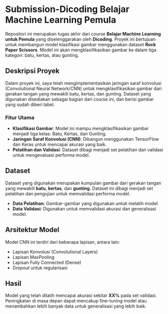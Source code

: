 # Submission-Dicoding Belajar Machine Learning Pemula

Repositori ini merupakan tugas akhir dari course **Belajar Machine Learning untuk Pemula** yang diselenggarakan oleh **Dicoding**. Proyek ini bertujuan untuk membangun model klasifikasi gambar menggunakan dataset **Rock Paper Scissors**. Model ini akan mengklasifikasikan gambar ke dalam tiga kategori: batu, kertas, atau gunting.

## Deskripsi Proyek

Dalam proyek ini, saya telah mengimplementasikan jaringan saraf konvolusi (Convolutional Neural Network/CNN) untuk mengklasifikasikan gambar dari gerakan tangan yang mewakili batu, kertas, dan gunting. Dataset yang digunakan disediakan sebagai bagian dari course ini, dan berisi gambar yang sudah diberi label.

### Fitur Utama
- **Klasifikasi Gambar**: Model ini mampu mengklasifikasikan gambar menjadi tiga kelas: Batu, Kertas, dan Gunting.
- **Jaringan Saraf Konvolusi (CNN)**: Dibangun menggunakan TensorFlow dan Keras untuk mencapai akurasi yang baik.
- **Pelatihan dan Validasi**: Dataset dibagi menjadi set pelatihan dan validasi untuk mengevaluasi performa model.

## Dataset
Dataset yang digunakan merupakan kumpulan gambar dari gerakan tangan yang mewakili **batu**, **kertas**, dan **gunting**. Dataset ini dibagi menjadi set pelatihan dan pengujian untuk memvalidasi performa model.

- **Data Pelatihan**: Gambar-gambar yang digunakan untuk melatih model.
- **Data Validasi**: Digunakan untuk memvalidasi akurasi dan generalisasi model.

## Arsitektur Model
Model CNN ini terdiri dari beberapa lapisan, antara lain:
- Lapisan Konvolusi (Convolutional Layers)
- Lapisan MaxPooling
- Lapisan Fully Connected (Dense)
- Dropout untuk regularisasi

## Hasil
Model yang telah dilatih mencapai akurasi sekitar **XX%** pada set validasi. Peningkatan di masa depan dapat mencakup fine-tuning model atau menambahkan lebih banyak data untuk generalisasi yang lebih baik.
